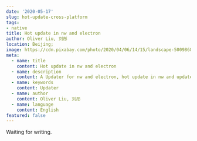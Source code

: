 ```yaml
---
date: '2020-05-17'
slug: hot-update-cross-platform
tags:
- native
title: Hot update in nw and electron
author: Oliver Liu, 刘彤
location: Beijing;
image: https://cdn.pixabay.com/photo/2020/04/06/14/15/landscape-5009868__340.jpg
meta:
  - name: title
    content: Hot update in nw and electron
  - name: description
    content: A Updater for nw and electron, hot update in nw and update application's version in electron or nw.
  - name: keywords
    content: Updater 
  - name: author
    content: Oliver Liu, 刘彤
  - name: language
    content: English
featured: false
---
```


Waiting for writing.
